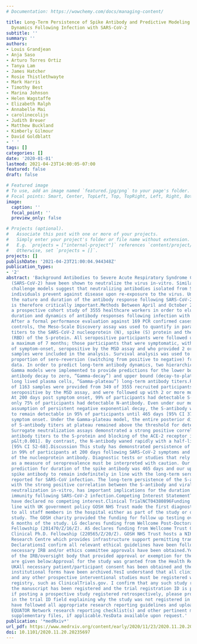 ```yaml
---
# Documentation: https://wowchemy.com/docs/managing-content/

title: Long-Term Persistence of Spike Antibody and Predictive Modeling of Antibody
  Dynamics Following Infection with SARS-CoV-2
subtitle: ''
summary: ''
authors:
- Louis Grandjean
- Anja Saso
- Arturo Torres Ortiz
- Tanya Lam
- James Hatcher
- Rosie Thistlethwayte
- Mark Harris
- Timothy Best
- Marina Johnson
- Helen Wagstaffe
- Elizabeth Ralph
- Annabelle Mai
- carolinecolijn
- Judith Breuer
- Matthew Buckland
- Kimberly Gilmour
- David Goldblatt
- ' '
tags: []
categories: []
date: '2020-01-01'
lastmod: 2021-04-23T14:00:05-07:00
featured: false
draft: false

# Featured image
# To use, add an image named `featured.jpg/png` to your page's folder.
# Focal points: Smart, Center, TopLeft, Top, TopRight, Left, Right, BottomLeft, Bottom, BottomRight.
image:
  caption: ''
  focal_point: ''
  preview_only: false

# Projects (optional).
#   Associate this post with one or more of your projects.
#   Simply enter your project's folder or file name without extension.
#   E.g. `projects = ["internal-project"]` references `content/project/deep-learning/index.md`.
#   Otherwise, set `projects = []`.
projects: []
publishDate: '2021-04-23T21:00:04.944348Z'
publication_types:
- '2'
abstract: 'Background Antibodies to Severe Acute Respiratory Syndrome Coronavirus-2
  (SARS-CoV-2) have been shown to neutralize the virus in-vitro. Similarly, animal
  challenge models suggest that neutralizing antibodies isolated from SARS-CoV-2 infected
  individuals prevent against disease upon re-exposure to the virus. Understanding
  the nature and duration of the antibody response following SARS-CoV-2 infection
  is therefore critically important.Methods Between April and October 2020 we undertook
  a prospective cohort study of 3555 healthcare workers in order to elucidate the
  duration and dynamics of antibody responses following infection with SARS-CoV-2.
  After a formal performance evaluation against 169 PCR confirmed cases and negative
  controls, the Meso-Scale Discovery assay was used to quantify in parallel, antibody
  titers to the SARS-CoV-2 nucleoprotein (N), spike (S) protein and the receptor-binding-domain
  (RBD) of the S-protein. All seropositive participants were followed up monthly for
  a maximum of 7 months; those participants that were symptomatic, with known dates
  of symptom-onset, seropositive by the MSD assay and who provided 2 or more monthly
  samples were included in the analysis. Survival analysis was used to determine the
  proportion of sero-reversion (switching from positive to negative) from the raw
  data. In order to predict long-term antibody dynamics, two hierarchical longitudinal
  Gamma models were implemented to provide predictions for the lower bound (continuous
  antibody decay to zero, “Gamma-decay”) and upper bound (decay-to-plateau due to
  long lived plasma cells, “Gamma-plateau”) long-term antibody titers.Results A total
  of 1163 samples were provided from 349 of 3555 recruited participants who were symptomatic,
  seropositive by the MSD assay, and were followed up with 2 or more monthly samples.
  At 200 days post symptom onset, 99% of participants had detectable S-antibody whereas
  only 75% of participants had detectable N-antibody. Even under our most pessimistic
  assumption of persistent negative exponential decay, the S-antibody was predicted
  to remain detectable in 95% of participants until 465 days [95% CI 370-575] after
  symptom onset. Under the Gamma-plateau model, the entire posterior distribution
  of S-antibody titers at plateau remained above the threshold for detection indefinitely.
  Surrogate neutralization assays demonstrated a strong positive correlation between
  antibody titers to the S-protein and blocking of the ACE-2 receptor in-vitro [R2=0.72,
  p&lt;0.001]. By contrast, the N-antibody waned rapidly with a half-life of 60 days
  [95% CI 52-68].Discussion This study has demonstrated persistence of the spike antibody
  in 99% of participants at 200 days following SARS-CoV-2 symptoms and rapid decay
  of the nucleoprotein antibody. Diagnostic tests or studies that rely on the N-antibody
  as a measure of seroprevalence must be interpreted with caution. Our lowest bound
  prediction for duration of the spike antibody was 465 days and our upper bound predicted
  spike antibody to remain indefinitely in line with the long-term seropositivity
  reported for SARS-CoV infection. The long-term persistence of the S-antibody, together
  with the strong positive correlation between the S-antibody and viral surrogate
  neutralization in-vitro, has important implications for the duration of functional
  immunity following SARS-CoV-2 infection.Competing Interest StatementThe authors
  have declared no competing interest.Clinical TrialNCT04380896Funding StatementIn
  line with UK government policy GOSH NHS Trust made the first diagnostic test available
  to all staff members in the hospital either as part of the study or outside the
  study. The GOSH charity provided the funding for follow up testing over the first
  6 months of the study. LG declares funding from Wellcome Post-Doctoral Research
  Fellowship (201470/Z/16/Z). AS declares funding from Wellcome Trust Global Health
  Clinical Ph.D. Fellowship (220565/Z/20/Z). GOSH NHS Trust hosts a NIHR Funded Biomedical
  Research Centre which provides infrastructure support permitting translational research.Author
  DeclarationsI confirm all relevant ethical guidelines have been followed, and any
  necessary IRB and/or ethics committee approvals have been obtained.YesThe details
  of the IRB/oversight body that provided approval or exemption for the research described
  are given below:Approval for the study was granted from the Health Research Authority
  UKAll necessary patient/participant consent has been obtained and the appropriate
  institutional forms have been archived.YesI understand that all clinical trials
  and any other prospective interventional studies must be registered with an ICMJE-approved
  registry, such as ClinicalTrials.gov. I confirm that any such study reported in
  the manuscript has been registered and the trial registration ID is provided (note:
  if posting a prospective study registered retrospectively, please provide a statement
  in the trial ID field explaining why the study was not registered in advance).YesI
  have followed all appropriate research reporting guidelines and uploaded the relevant
  EQUATOR Network research reporting checklist(s) and other pertinent material as
  supplementary files, if applicable.YesData available upon request.'
publication: '*medRxiv*'
url_pdf: https://www.medrxiv.org/content/early/2020/11/23/2020.11.20.20235697
doi: 10.1101/2020.11.20.20235697
---
```

